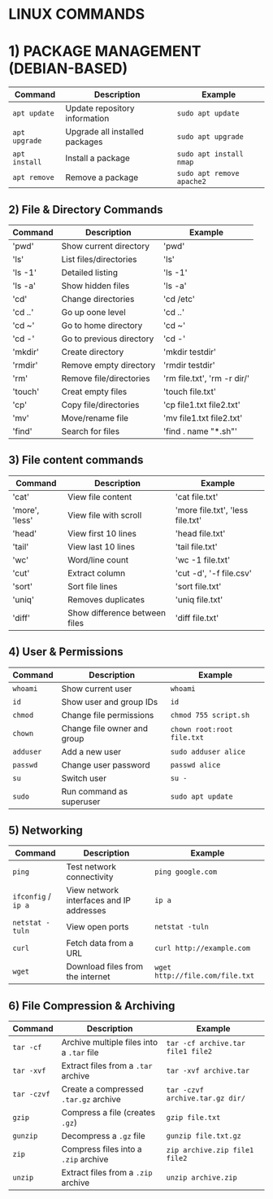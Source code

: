 # LINUX COMMANDS
# 1) PACKAGE MANAGEMENT (DEBIAN-BASED)

| Command | Description | Example |
|----------|--------------|----------|
| `apt update` | Update repository information | `sudo apt update` |
| `apt upgrade` | Upgrade all installed packages | `sudo apt upgrade` |
| `apt install` | Install a package | `sudo apt install nmap` |
| `apt remove` | Remove a package | `sudo apt remove apache2` |

## 2) File & Directory Commands
|Command |Description              |Example                    |
|--------|-------------------------|---------------------------|
|'pwd'   |Show current directory   |'pwd'                      |
|'ls'    |List files/directories   |'ls'                       |
|'ls -1' |Detailed listing         |'ls -1'                    |
|'ls -a' |Show hidden files        |'ls -a'                    |
|'cd'    |Change directories       |'cd /etc'                  |
|'cd ..' |Go up oone level         |'cd ..'                    |
|'cd ~'  |Go to home directory     |'cd ~'                     |
|'cd -'  |Go to previous directory |'cd -'                     |
|'mkdir' |Create directory         |'mkdir testdir'            |
|'rmdir' |Remove empty directory   |'rmdir testdir'            |
|'rm'    |Remove file/directories  |'rm file.txt', 'rm -r dir/'|
|'touch' |Creat empty files        |'touch file.txt'           |
|'cp'    |Copy file/directories    |'cp file1.txt file2.txt'   |
|'mv'    |Move/rename file         |'mv file1.txt file2.txt'   |
|'find'  |Search for files         |'find . name "*.sh"'       |

## 3) File content commands
|Command           |Description                  |Example                         |
|------------------|-----------------------------|--------------------------------|
|'cat'             |View file content            |'cat file.txt'                  |
|'more', 'less'    |View file with scroll        |'more file.txt', 'less file.txt'|
|'head'            |View first 10 lines          |'head file.txt'                 |
|'tail'            |View last 10 lines           |'tail file.txt'                 |
|'wc'              |Word/line count              |'wc -1 file.txt'                |
|'cut'             |Extract column               |'cut -d', '-f file.csv'         |
|'sort'            |Sort file lines              |'sort file.txt'                 |
|'uniq'            |Removes duplicates           |'uniq file.txt'                 |
|'diff'            |Show difference between files|'diff file.txt'                 |

## 4) User & Permissions

| Command | Description | Example |
|----------|--------------|----------|
| `whoami` | Show current user | `whoami` |
| `id` | Show user and group IDs | `id` |
| `chmod` | Change file permissions | `chmod 755 script.sh` |
| `chown` | Change file owner and group | `chown root:root file.txt` |
| `adduser` | Add a new user | `sudo adduser alice` |
| `passwd` | Change user password | `passwd alice` |
| `su` | Switch user | `su -` |
| `sudo` | Run command as superuser | `sudo apt update` |

 ## 5) Networking

| Command | Description | Example |
|----------|--------------|----------|
| `ping` | Test network connectivity | `ping google.com` |
| `ifconfig` / `ip a` | View network interfaces and IP addresses | `ip a` |
| `netstat -tuln` | View open ports  | `netstat -tuln` |
| `curl` | Fetch data from a URL | `curl http://example.com` |
| `wget` | Download files from the internet | `wget http://file.com/file.txt` |

## 6) File Compression & Archiving

| Command | Description | Example |
|----------|--------------|----------|
| `tar -cf` | Archive multiple files into a `.tar` file | `tar -cf archive.tar file1 file2` |
| `tar -xvf` | Extract files from a `.tar` archive | `tar -xvf archive.tar` |
| `tar -czvf` | Create a compressed `.tar.gz` archive | `tar -czvf archive.tar.gz dir/` |
| `gzip` | Compress a file (creates `.gz`) | `gzip file.txt` |
| `gunzip` | Decompress a `.gz` file | `gunzip file.txt.gz` |
| `zip` | Compress files into a `.zip` archive | `zip archive.zip file1 file2` |
| `unzip` | Extract files from a `.zip` archive | `unzip archive.zip` |


